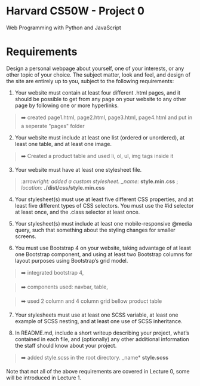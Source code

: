 # Harvard CS50W - Project 0

Web Programming with Python and JavaScript

# Requirements

Design a personal webpage about yourself, one of your interests, or any other topic of your choice. The subject matter, look and feel, and design of the site are entirely up to you, subject to the following requirements:

1.  Your website must contain at least four different .html pages, and it should be possible to get from any page on your website to any other page by following one or more hyperlinks.

> :arrow_right: created page1.html, page2.html, page3.html, page4.html and put in a seperate "pages" folder

2.  Your website must include at least one list (ordered or unordered), at least one table, and at least one image.

> :arrow_right: Created a product table and used li, ol, ul, img tags inside it

3.  Your website must have at least one stylesheet file.

> :arrow*right: added a custom stylesheet. \_name:* **style.min.css** ; _location:_ **./dist/css/style.min.css**

4.  Your stylesheet(s) must use at least five different CSS properties, and at least five different types of CSS selectors. You must use the #id selector at least once, and the .class selector at least once.

5.  Your stylesheet(s) must include at least one mobile-responsive @media query, such that something about the styling changes for smaller screens.

6.  You must use Bootstrap 4 on your website, taking advantage of at least one Bootstrap component, and using at least two Bootstrap columns for layout purposes using Bootstrap’s grid model.

> :arrow_right: integrated bootstrap 4,

> :arrow_right: components used: navbar, table,

> :arrow_right: used 2 column and 4 column grid bellow product table

7.  Your stylesheets must use at least one SCSS variable, at least one example of SCSS nesting, and at least one use of SCSS inheritance.

8.  In README.md, include a short writeup describing your project, what’s contained in each file, and (optionally) any other additional information the staff should know about your project.

> :arrow_right: added style.scss in the root directory. \_name\* **style.scss**

Note that not all of the above requirements are covered in Lecture 0, some will be introduced in Lecture 1.
